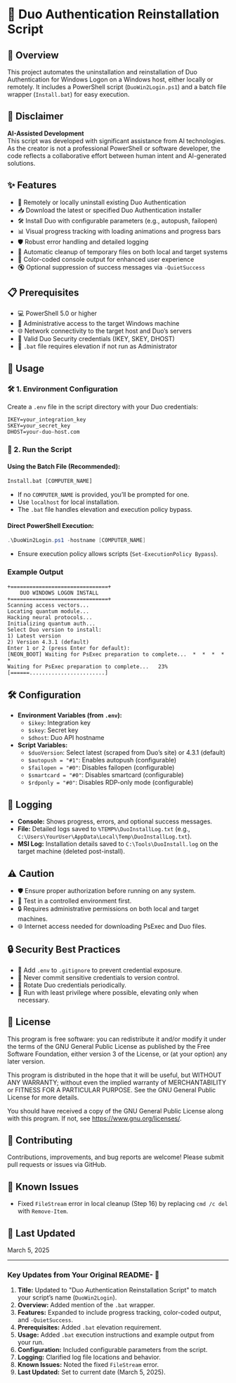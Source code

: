 # 🔐 Duo Authentication Reinstallation Script

## 🚀 Overview
This project automates the uninstallation and reinstallation of Duo Authentication for Windows Logon on a Windows host, either locally or remotely. It includes a PowerShell script (`DuoWin2Login.ps1`) and a batch file wrapper (`Install.bat`) for easy execution.

## 🤖 Disclaimer
**AI-Assisted Development**  
This script was developed with significant assistance from AI technologies. As the creator is not a professional PowerShell or software developer, the code reflects a collaborative effort between human intent and AI-generated solutions.

## ✨ Features
- 🔄 Remotely or locally uninstall existing Duo Authentication
- 📥 Download the latest or specified Duo Authentication installer
- 🛠️ Install Duo with configurable parameters (e.g., autopush, failopen)
- 📊 Visual progress tracking with loading animations and progress bars
- 🛡️ Robust error handling and detailed logging
- 🧹 Automatic cleanup of temporary files on both local and target systems
- 🎨 Color-coded console output for enhanced user experience
- 🔇 Optional suppression of success messages via `-QuietSuccess`

## 📋 Prerequisites
- 💻 PowerShell 5.0 or higher
- 🔑 Administrative access to the target Windows machine
- 🌐 Network connectivity to the target host and Duo’s servers
- 🔐 Valid Duo Security credentials (IKEY, SKEY, DHOST)
- 📜 `.bat` file requires elevation if not run as Administrator

## 🚦 Usage

### 🛠️ 1. Environment Configuration
Create a `.env` file in the script directory with your Duo credentials:

```plaintext
IKEY=your_integration_key
SKEY=your_secret_key
DHOST=your-duo-host.com
```

### 🚀 2. Run the Script
#### Using the Batch File (Recommended):
```cmd
Install.bat [COMPUTER_NAME]
```
- If no `COMPUTER_NAME` is provided, you’ll be prompted for one.
- Use `localhost` for local installation.
- The `.bat` file handles elevation and execution policy bypass.

#### Direct PowerShell Execution:
```powershell
.\DuoWin2Login.ps1 -hostname [COMPUTER_NAME]
```
- Ensure execution policy allows scripts (`Set-ExecutionPolicy Bypass`).

### Example Output
```
+===============================+
    DUO WINDOWS LOGON INSTALL    
+===============================+
Scanning access vectors...
Locating quantum module...
Hacking neural protocols...
Initializing quantum auth...
Select Duo version to install:
1) Latest version
2) Version 4.3.1 (default)
Enter 1 or 2 (press Enter for default):
[NEON_BOOT] Waiting for PsExec preparation to complete...  *  *  *  *  *
Waiting for PsExec preparation to complete...   23% [======........................]
```

## 🛠️ Configuration
- **Environment Variables (from `.env`):**
  - `$ikey`: Integration key
  - `$skey`: Secret key
  - `$dhost`: Duo API hostname
- **Script Variables:**
  - `$duoVersion`: Select latest (scraped from Duo’s site) or 4.3.1 (default)
  - `$autopush = "#1"`: Enables autopush (configurable)
  - `$failopen = "#0"`: Disables failopen (configurable)
  - `$smartcard = "#0"`: Disables smartcard (configurable)
  - `$rdponly = "#0"`: Disables RDP-only mode (configurable)

## 📜 Logging
- **Console:** Shows progress, errors, and optional success messages.
- **File:** Detailed logs saved to `%TEMP%\DuoInstallLog.txt` (e.g., `C:\Users\YourUser\AppData\Local\Temp\DuoInstallLog.txt`).
- **MSI Log:** Installation details saved to `C:\Tools\DuoInstall.log` on the target machine (deleted post-install).

## ⚠️ Caution
- 🛡️ Ensure proper authorization before running on any system.
- 🧪 Test in a controlled environment first.
- 🔒 Requires administrative permissions on both local and target machines.
- 🌐 Internet access needed for downloading PsExec and Duo files.

## 🔒 Security Best Practices
- 📝 Add `.env` to `.gitignore` to prevent credential exposure.
- 🚫 Never commit sensitive credentials to version control.
- 🔄 Rotate Duo credentials periodically.
- 🔐 Run with least privilege where possible, elevating only when necessary.

## 📄 License
This program is free software: you can redistribute it and/or modify it under the terms of the GNU General Public License as published by the Free Software Foundation, either version 3 of the License, or (at your option) any later version.

This program is distributed in the hope that it will be useful, but WITHOUT ANY WARRANTY; without even the implied warranty of MERCHANTABILITY or FITNESS FOR A PARTICULAR PURPOSE. See the GNU General Public License for more details.

You should have received a copy of the GNU General Public License along with this program. If not, see <https://www.gnu.org/licenses/>.

## 🤝 Contributing
Contributions, improvements, and bug reports are welcome! Please submit pull requests or issues via GitHub.

## 🐞 Known Issues
- Fixed `FileStream` error in local cleanup (Step 16) by replacing `cmd /c del` with `Remove-Item`.

## 📅 Last Updated
March 5, 2025

---

### Key Updates from Your Original README- 🔴
1. **Title:** Updated to "Duo Authentication Reinstallation Script" to match your script’s name (`DuoWin2Login`).
2. **Overview:** Added mention of the `.bat` wrapper.
3. **Features:** Expanded to include progress tracking, color-coded output, and `-QuietSuccess`.
4. **Prerequisites:** Added `.bat` elevation requirement.
5. **Usage:** Added `.bat` execution instructions and example output from your run.
6. **Configuration:** Included configurable parameters from the script.
7. **Logging:** Clarified log file locations and behavior.
8. **Known Issues:** Noted the fixed `FileStream` error.
9. **Last Updated:** Set to current date (March 5, 2025).
